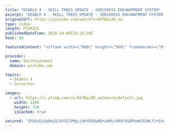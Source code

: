 ```yaml
---
title: "DIABLO 4 - SKILL TREES UPDATE - SORCERESS ENCHANTMENT SYSTEM"
excerpt: "DIABLO 4 - SKILL TREES UPDATE - SORCERESS ENCHANTMENT SYSTEM Blizzard is continuing to keep fans abreast of Diablo 4's development, and the ..."
originalUrl: https://youtube.com/watch?v=KkTBaiXD_xo
type: video
length: PT2M32S
publishedDateTime: 2020-10-06T22:25:39Z
heat: 50

featuredContent: "<iframe width=\"800\" height=\"500\" frameborder=\"0\" src=\"https://www.youtube.com/embed/KkTBaiXD_xo\" allow=\"accelerometer; autoplay; encrypted-media; gyroscope; picture-in-picture\" allowfullscreen></iframe>"

provider:
  name: Smithtainment
  domain: youtube.com

topics:
  - Diablo 4
  - Sorceress

images:
  - url: https://i.ytimg.com/vi/KkTBaiXD_xo/maxresdefault.jpg
    width: 1280
    height: 720
    isCached: true

secured: "2FUXaSiOp0mjQl8YCGlPMpij9eYDVDwND+wkMs/hRXFVG0PhmKC0JWLf2+SnLWvlB7X2nNV8dNtyPTxBa6qHym3/lsz3EKesMA5zQc5Dj+jGvQnSXCSgjhCK6gRpvAapbcuhYUpKhgbXbHzlOpXV9Td5aZ/dzGJSQGK/kLqn/eAAj54TxCx5tnhW2v0W2BQvJg9LFUCkTowAirG1SiPkG2nuVTzmcXb58zu2tBP1SQccjAnG7dmLSdbVuUoE8UfM3+nAoBb3cwJyxHcZh5JIqzD15JEVptf6ce5jXwSxeshg/ChG6K7Y48yRCQTDEINbARN6K+iczAwOSi2mfqT5xtYjXBJrBq29oaMgj9uHnpVuVcU0N/l0sJsuMzNCE8Xx4C2rmOmX4Dow2ai1H9zHrYaLsfGOetRL1dLrUU9VkfM=;hiesHhs3h1OAbEK+vhWULw=="
---
```



